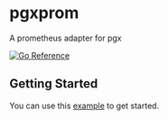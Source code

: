 # pgxprom

A prometheus adapter for pgx

[![Go Reference](https://pkg.go.dev/badge/github.com/pgx-contrib/pgxprom.svg)](https://pkg.go.dev/github.com/pgx-contrib/pgxprom)

## Getting Started

You can use this [example](./tracer_test.go) to get started.
